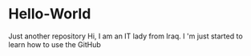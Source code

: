 # Hello-World
Just another repository
Hi, I am an  IT lady from Iraq. I 'm just started to learn how to use the GitHub
